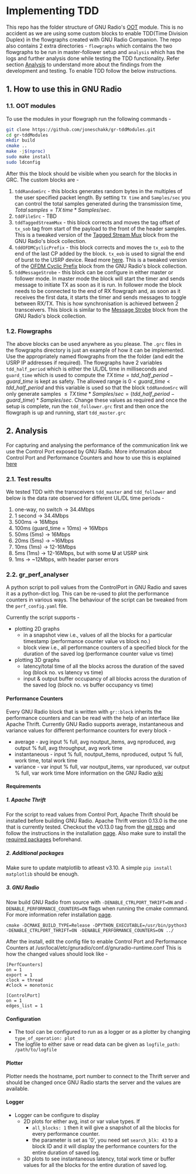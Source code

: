 # Implementing TDD
This repo has the folder structure of GNU Radio's [OOT](https://wiki.gnuradio.org/index.php/OutOfTreeModules) module. This is no accident as we are using some custom blocks to enable TDD(Time Division Duplex) in the flowgraphs created with GNU Radio Companion. The repo also contains 2 extra directories - `flowgraphs` which contains the two flowgraphs to be run in master-follower setup and `analysis` which has the logs and further analysis done while testing the TDD functionality.
Refer section [Analysis](#2-analysis) to understand more about the findings from the development and testing.
To enable TDD follow the below instructions.

## 1. How to use this in GNU Radio
### 1.1. OOT modules
To use the modules in your flowgraph run the following commands -
``` bash
git clone https://github.com/joneschakk/gr-tddModules.git
cd gr-tddModules
mkdir build
cmake ..
make -j$(nproc)
sudo make install
sudo ldconfig
```
After this the block should be visible when you search for the blocks in GRC.
The custom blocks are -
1. `tddRandomSrc` - this blocks generates random bytes in the multiples of the user specified packet length. By setting `TX time` and `Samples/sec` you can control the total samples generated during the transmission time, $`Total\,samples = TX\,time*Samples/sec`$.
2. `tddFileSrc` - TBD
3. `tddTaggedStreamMux` - this block corrects and moves the tag offset of `tx_sob` tag from start of the payload to the front of the header samples. This is a tweaked version of the [Tagged Stream Mux](https://wiki.gnuradio.org/index.php/Tagged_Stream_Mux) block from the GNU Radio's block collection.
4. `tddOFDMCyclicPrefix` - this block corrects and moves the `tx_eob` to the end of the last CP added by the block. `tx_eob` is used to signal the end of burst to the USRP device. Read more [here](https://wiki.gnuradio.org/index.php/USRP_Sink). This is a tweaked version of the [OFDM Cyclic Prefix](https://wiki.gnuradio.org/index.php/OFDM_Cyclic_Prefixer) block from the GNU Radio's block collection.
5. `tddMessageStrobe` - this block can be configure in either master or follower mode. In master mode the block will start the timer and sends message to initiate TX as soon as it is run. In follower mode the block needs to be connected to the end of RX flowgraph and, as soon as it receives the first data, it starts the timer and sends messages to toggle between RX/TX. This is how synchronisation is achieved between 2 transceivers. This block is similar to the [Message Strobe](https://wiki.gnuradio.org/index.php/Message_Strobe) block from the GNU Radio's block collection.
### 1.2. Flowgraphs
The above blocks can be used anywhere as you please. The `.grc` files in the flowgraphs directory is just an example of how it can be implemented. Use the appropriately named flowgraphs from the the folder (and edit the USRP IP addresses if required). The flowgraphs have 2 variables `tdd_half_period` which is either the UL/DL time in milliseconds and `guard_time` which is used to compute the $`TX\,time = tdd\_half\_period - guard\_time`$ is kept as safety. The allowed range is $`0<guard\_time<tdd\_half\_period`$ and this variable is used so that the block `tddRandomSrc` will only generate samples $`\le TX\,time*Samples/sec =(tdd\_half\_period - guard\_time)*Samples/sec`$. Change these values as required and once the setup is complete, run the `tdd_follower.grc` first and then once the flowgraph is up and running, start `tdd_master.grc`
## 2. Analysis
For capturing and analysing the performance of the communication link we use the Control Port exposed by GNU Radio. More information about Control Port and Performance Counters and how to use this is explained [here](#22-gr_perf_analyser)
### 2.1. Test results
We tested TDD with the transceivers `tdd_master` and `tdd_follower` and below is the data rate observed for different UL/DL time periods - 
1. one-way, no switch -> 34.4Mbps
2. 1 second -> 34.4Mbps
3. 500ms -> 16Mbps
4. 100ms (guard_time = 10ms) -> 16Mbps
5. 50ms (5ms) -> 16Mbps 
6. 20ms (5ms) -> ~16Mbps
7. 10ms (1ms) -> 12-16Mbps
8. 5ms (1ms) -> 12-16Mbps, but with some **U** at USRP sink
9. 1ms -> ~12Mbps, with header parser errors
### 2.2. gr_perf_analyser
A python script to poll values from the ControlPort in GNU Radio and saves it as a python-dict log. This can be re-used to plot the performance counters in various ways. The behaviour of the script can be tweaked from the `perf_config.yaml` file.

Currently the script supports -
- plotting 2D graphs
    - in a snapshot view i.e., values of all the blocks for a particular timestamp (performance counter value vs block no.)
    - block view i.e., all performance counters of a specified block for the duration of the saved log (performance counter value vs time)
- plotting 3D graphs
    - latency/total time of all the blocks across the duration of the saved log (block no. vs latency vs time)
    - input & output buffer occupancy of all blocks across the duration of the saved log (block no. vs buffer occupancy vs time)
#### Performance Counters
Every GNU Radio block that is written with `gr::block` inherits the performance counters and can be read with the help of an interface like Apache Thrift. Currently GNU Radio supports average, instantaneous and variance values for different performance counters for every block -
- average - avg input % full, avg noutput_items, avg nproduced, avg output % full, avg throughput, avg work time
- instantaneous - input % full, noutput_items, nproduced, output % full, work time, total work time
- variance - var input % full, var noutput_items, var nproduced, var output % full, var work time More information on the GNU Radio [wiki](https://wiki.gnuradio.org/index.php/Performance_Counters)
#### Requirements
##### 1. Apache Thrift
For the script to read values from Control Port, Apache Thrift should be installed before building GNU Radio. Apache Thrift version 0.13.0 is the one that is currently tested. Checkout the v0.13.0 tag from the [git repo](https://github.com/apache/thrift/tree/v0.13.0) and follow the instructions in the installation [page](https://thrift.apache.org/docs/BuildingFromSource). Also make sure to install the [required packages](https://thrift.apache.org/docs/install/) beforehand.
##### 2. Additional packages
Make sure to update matplotlib to atleast v3.10. A simple `pip install matplotlib` should be enough.
##### 3. GNU Radio
Now build GNU Radio from source with `-DENABLE_CTRLPORT_THRIFT=ON` and `-DENABLE_PERFORMANCE_COUNTERS=ON` flags when running the cmake command. For more information refer installation [page](https://wiki.gnuradio.org/index.php?title=LinuxInstall#From_Source).

```shell
cmake -DCMAKE_BUILD_TYPE=Release -DPYTHON_EXECUTABLE=/usr/bin/python3 -DENABLE_CTRLPORT_THRIFT=ON -DENABLE_PERFORMANCE_COUNTERS=ON ../
```

After the install, edit the config file to enable Control Port and Performance Counters at /usr/local/etc/gnuradio/conf.d/gnuradio-runtime.conf This is how the changed values should look like -

```
[PerfCounters]
on = 1
export = 1
clock = thread
#clock = monotonic

[ControlPort]
on = 1
edges_list = 1
```

#### Configuration
- The tool can be configured to run as a logger or as a plotter by changing `type_of_operation: plot`
- The logfile to either save or read data can be given as `logfile_path: /path/to/logfile`
#### Plotter
Plotter needs the hostname, port number to connect to the Thrift server and should be changed once GNU Radio starts the server and the values are available.
#### Logger
- Logger can be configure to display
    - 2D plots for either avg, inst or var value types. If
        - `all_blocks: 1` then it will give a snapshot of all the blocks for every performance counter.
        - the parameter is set as '0', you need set `search_blk: 43` to a block ID and it will display the performance counters for the entire duration of saved log.
    - 3D plots to see instantaneous latency, total work time or buffer values for all the blocks for the entire duration of saved log.
